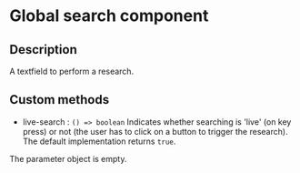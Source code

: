# Global search component

## Description
A textfield to perform a research.

## Custom methods
* live-search : `() => boolean` Indicates whether searching is 'live' (on key press) or not (the user has to click on a button to trigger the research).
The default implementation returns `true`.

The parameter object is empty.

